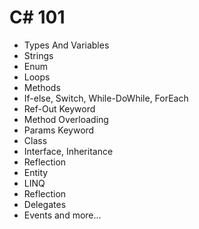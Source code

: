 # C# 101

- Types And Variables
- Strings
- Enum
- Loops
- Methods
- If-else, Switch, While-DoWhile, ForEach
- Ref-Out Keyword
- Method Overloading
- Params Keyword
- Class
- Interface, Inheritance
- Reflection
- Entity
- LINQ
- Reflection
- Delegates
- Events and more...
